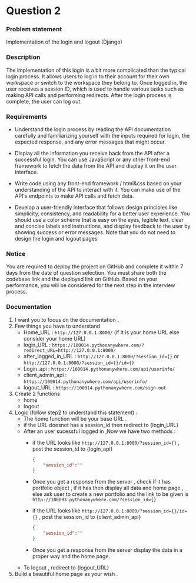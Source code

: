 # Question 2
### Problem statement 
Implementation of the login and logout (Django)
### Description 
The implementation of this login is a bit more complicated than the typical login process. It allows users to log in to their account for their own workspace or switch to the workspace they belong to. Once logged in, the user receives a session ID, which is used to handle various tasks such as making API calls and performing redirects. After the login process is complete, the user can log out.
### Requirements 
- Understand the login process by reading the API documentation carefully and familiarizing yourself with the inputs required for login, the expected response, and any error messages that might occur.

- Display all the information you receive back from the API after a successful login. You can use JavaScript or any other front-end framework to fetch the data from the API and display it on the user interface.

- Write code using any front-end framework / html&css based on your understanding of the API to interact with it. You can make use of the API's endpoints to make API calls and fetch data.

- Develop a user-friendly interface that follows design principles like simplicity, consistency, and readability for a better user experience. You should use a color scheme that is easy on the eyes, legible text, clear and concise labels and instructions, and display feedback to the user by showing success or error messages. Note that you do not need to design the login and logout pages

### Notice
You are required to deploy the project on GitHub and complete it within 7 days from the date of question selection. You must share both the codebase link and the deployed link on GitHub. Based on your performance, you will be considered for the next step in the interview process.

### Documentation
1. I want you to focus on the documentation .
2. Few things you have to understand
    - Home_URL : `http://127.0.0.1:8000/` (if it is your home URL else consider your home URL)
    - login_URL : `https://100014.pythonanywhere.com/?redirect_URL=http://127.0.0.1:8000/`
    - after_logged_in_URL : `http://127.0.0.1:8000/?session_id={}` or `http://127.0.0.1:8000/?session_id={}/id={}`
    - Login_api : `https://100014.pythonanywhere.com/api/userinfo/`
    - client_admin_api : `https://100014.pythonanywhere.com/api/userinfo/`
    - logout_URL : `https://100014.pythonanywhere.com/sign-out` 
3. Create 2 functions 
    - home
    - logout
4. Logic (follow step2 to understand this statement) :
    - The home function will be your base URL . 
    - if the URL doesnot has a session_id then redirect to {login_URL}
    - After an user sucessful logged in ,Now we have two methods :
        - if the URL looks like `http://127.0.0.1:8000/?session_id={}` , post the session_id to {login_api}
            ```json
            {
                "session_id":""
            }
            ```
        - Once you get a response from the server , check if it has portfolio object , if it has then display all data and home page , else ask user to create a new portfolio and the link to be given is `http://100093.pythonanywhere.com/?session_id={}`

        - if the URL looks like `http://127.0.0.1:8000/?session_id={}/id={}` , post the session_id to {client_admin_api}
            ```json
            {
                "session_id":""
            }
            ```
        - Once you get a response from the server display the data in a proper way and the home page.
    - To logout , redirect to {logout_URL}
5. Build a beautiful home page as your wish .